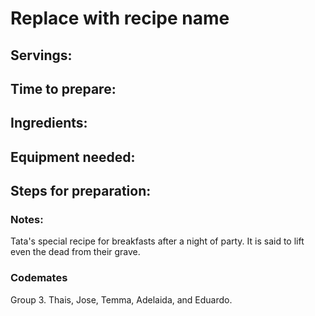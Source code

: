 # Replace with recipe name

## Servings: 

## Time to prepare: 

## Ingredients:


## Equipment needed:


## Steps for preparation:



### Notes:
Tata's special recipe for breakfasts after a night of party. It is said to lift even the dead from their grave. 


### Codemates #
Group 3. Thais, Jose, Temma, Adelaida, and Eduardo.

